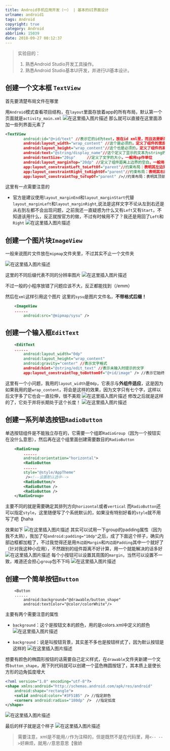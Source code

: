 ```yaml
---
title: Android手机应用开发（一） | 基本的UI界面设计
urlname: android1
tags: Android
copyright: true
category: Android
abbrlink: 15039
date: 2018-09-27 00:12:37
---
```


> 实验目的：
>
> 1. 熟悉Android Studio开发工具操作。
> 2. 熟悉Android Studio基本UI开发，并进行UI基本设计。

<!-- more --> 

## 创建一个文本框 `TextView`

首先要清楚布局文件在哪里

用`Android`模式查看项目结构，在`layout`里面存放着app的所有布局，默认第一个页面就是`activity_main.xml`
![在这里插入图片描述](https://blog.janking.cn/post/android1/20180929220347722.png)
那么就可以直接在这里面添加一些列界面元素了

```xml
<TextView
        android:id="@+id/text" //表示它的id为text，放在id xml里，而且这是新加的id所以用+号
        android:layout_width="wrap_content"	//这个是必须的，定义了组件的宽度
        android:layout_height="wrap_content"//这个也是必须的，定义了组件的高度
        android:text="@string/display_name"//这个定义了显示的文本为string的xml里的display_name字符串，这样有利于修改，其实也可以直接写
        android:textSize="20sp" 	//定义了文字的大小，一般用sp作单位
        android:layout_marginTop="20dp" //定义了组件距离上边界的空白，一般用dp作单位
        app:layout_constraintLeft_toLeftOf="parent"//约束布局：表明其左边界与父组件的左边对齐
        app:layout_constraintRight_toRightOf="parent"//约束布局：表明其右边界与父组件的右边对齐
        app:layout_constraintTop_toTopOf="parent" />//约束布局：表明其顶部与父组件的顶部对齐
```
这里有一点需要注意的

 - 官方是建议使用`layout_marginEnd`和`layout_marginStart`代替`layout_marginLeft`和`layout_marginRight`,说法是这样文字不论从左到右还是从右到左都不会出现问题，之前我还一直疑惑为什么又有`Left`又有`Start`，不知道该用什么，反正就按官方的做，不过有时候用不了？我还是用回了`Left`和`Right`
     ![在这里插入图片描述](https://blog.janking.cn/post/android1/20180929221716969.png)

## 创建一个图片块`ImageView`

一般来说图片文件放在`mipmap`文件夹里，不过其实不止一个文件夹

![在这里插入图片描述](https://blog.janking.cn/post/android1/20180929222544441.png)

这里的不同后缀代表不同的分辨率图片
![在这里插入图片描述](https://blog.janking.cn/post/android1/20180929222903823.png)

不过一般的小程序放错了问题应该不大，反正都能找到（/emm）

然后在`xml`这样引用这个图片
这里的`sysu`是图片文件名，**不带格式后缀！**
```xml
	<ImageView
	......
		android:src="@mipmap/sysu" />
```
## 创建一个输入框`EditText`

```xml
    <EditText
    ......
        android:layout_width="0dp"
        android:layout_height="wrap_content"
        android:gravity="center" //表示文字格式
        android:hint="@string/edit_text" //表示未输入时提示的文字
        app:layout_constraintTop_toBottomOf="@+id/image" /> //表示它始终位于组件`image`的下方
```
这里有一个小问题，我用的`layout_width`是`0dp`，它表示与**外组件适应**，这是因为如果我用的是`wrap_content`，将会是这样的效果，因为文字只有七个字，这样以后文字多了它也会一直拉伸，很不美观
![在这里插入图片描述](https://blog.janking.cn/post/android1/20180929223708301.png)
修改之后就是这样的了，它处于并将长期处于这个长度！
![在这里插入图片描述](https://blog.janking.cn/post/android1/20180929223959724.png)

## 创建一系列单选按钮`RadioButton`
单选按钮组件是不能独立存在的，它需要一个组即`RadioGroup`（因为一个按钮实在没什么意思），然后再在这个组里面创建需要数目的`RadioButton`

```xml
    <RadioGroup
    	......
        android:orientation="horizontal">
        <RadioButton
        ......
        style="@style/AppTheme"
         /><!--设置默认选中-->
        <RadioButton/>
        <RadioButton />
        <RadioButton />
    </RadioGroup>
```
主要不同的就是需要确定其排列方向`horizontal`或者`vertical`
而`RadioButton`还可以指定`style`，这里随便写了个系统默认的，如果没有特别好看的`style`就不用写了吧【haha

效果如下
![在这里插入图片描述](https://blog.janking.cn/post/android1/20180929225628887.png)
其实可以试用一下group的padding属性（因为我不太熟），我加了句`android:padding="10dp"`之后，成了下面这个样子，确实内部边框都加粗了，不过我觉得还是用`外边距Margin`和`内边距Padding`其中一个就好了（针对我这种小应用），不然跟别的组件距离不好计算，用一个就能解决的话多好
![在这里插入图片描述](https://blog.janking.cn/post/android1/20180929225547804.png)
每个小按钮可以设置其周围的`margin`，当然可以设置不一致，难道还会担心`group`包不下吗
![在这里插入图片描述](https://blog.janking.cn/post/android1/20180929225330322.png)

## 创建一个简单按钮`Button`
```xaml
    <Button
    ......
        android:background="@drawable/button_shape"
        android:textColor="@color/colorWhite"/>
```
主要有两个需要注意的属性

 - `background`：这个是按钮文本的颜色，用的是colors.xml中定义的颜色
    ![在这里插入图片描述](https://blog.janking.cn/post/android1/20180929230119179.png)

 - `background`：说是叫按钮背景，其实差不多也是按钮样式了，因为默认按钮是这样的
    ![在这里插入图片描述](https://blog.janking.cn/post/android1/20180929230330204.png)

想要有颜色的椭圆形按钮的话需要自己定义样式，在`drawable`文件夹新建一个文件`button_shape`，用下列代码就可以创建一个蓝色椭圆按钮了，其本质上是使长方形的边角弧度增大
```xml
<?xml version="1.0" encoding="utf-8"?>
<shape xmlns:android="http://schemas.android.com/apk/res/android"
    android:shape="rectangle">
    <solid android:color="#3F51B5" /> //指定颜色
    <corners android:radius="180dp" />  //指定弧度
</shape>
```
![在这里插入图片描述](https://blog.janking.cn/post/android1/20180929230710357.png)

最后的样子就是这个样子
![在这里插入图片描述](https://blog.janking.cn/post/android1/20180929230801598.png)

> 需要注意，xml是不能用``//``作为注释的，但是既然不是在代码里，用``<-- -->``好麻烦，就用``//``意思意思【傲娇

